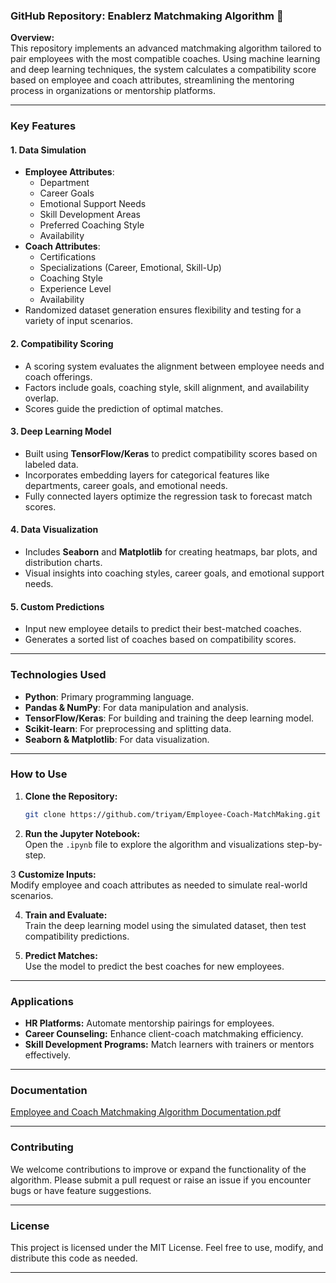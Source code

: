 ### GitHub Repository: **Enablerz Matchmaking Algorithm** 🌟

**Overview:**  
This repository implements an advanced matchmaking algorithm tailored to pair employees with the most compatible coaches. Using machine learning and deep learning techniques, the system calculates a compatibility score based on employee and coach attributes, streamlining the mentoring process in organizations or mentorship platforms.

---

### **Key Features**

#### 1. **Data Simulation**  
- **Employee Attributes**:
  - Department  
  - Career Goals  
  - Emotional Support Needs  
  - Skill Development Areas  
  - Preferred Coaching Style  
  - Availability  
- **Coach Attributes**:
  - Certifications  
  - Specializations (Career, Emotional, Skill-Up)  
  - Coaching Style  
  - Experience Level  
  - Availability  
- Randomized dataset generation ensures flexibility and testing for a variety of input scenarios.

#### 2. **Compatibility Scoring**  
- A scoring system evaluates the alignment between employee needs and coach offerings.  
- Factors include goals, coaching style, skill alignment, and availability overlap.  
- Scores guide the prediction of optimal matches.

#### 3. **Deep Learning Model**  
- Built using **TensorFlow/Keras** to predict compatibility scores based on labeled data.  
- Incorporates embedding layers for categorical features like departments, career goals, and emotional needs.  
- Fully connected layers optimize the regression task to forecast match scores.

#### 4. **Data Visualization**  
- Includes **Seaborn** and **Matplotlib** for creating heatmaps, bar plots, and distribution charts.  
- Visual insights into coaching styles, career goals, and emotional support needs.  

#### 5. **Custom Predictions**  
- Input new employee details to predict their best-matched coaches.  
- Generates a sorted list of coaches based on compatibility scores.

---

### **Technologies Used**
- **Python**: Primary programming language.  
- **Pandas & NumPy**: For data manipulation and analysis.  
- **TensorFlow/Keras**: For building and training the deep learning model.  
- **Scikit-learn**: For preprocessing and splitting data.  
- **Seaborn & Matplotlib**: For data visualization.  

---

### **How to Use**
1. **Clone the Repository:**  
   ```bash
   git clone https://github.com/triyam/Employee-Coach-MatchMaking.git
   ```

2. **Run the Jupyter Notebook:**  
   Open the `.ipynb` file to explore the algorithm and visualizations step-by-step.

3 **Customize Inputs:**  
   Modify employee and coach attributes as needed to simulate real-world scenarios.

4. **Train and Evaluate:**  
   Train the deep learning model using the simulated dataset, then test compatibility predictions.

5. **Predict Matches:**  
   Use the model to predict the best coaches for new employees.

---

### **Applications**
- **HR Platforms:** Automate mentorship pairings for employees.  
- **Career Counseling:** Enhance client-coach matchmaking efficiency.  
- **Skill Development Programs:** Match learners with trainers or mentors effectively.

---

### **Documentation** 

[Employee and Coach Matchmaking Algorithm Documentation.pdf](https://github.com/user-attachments/files/17939391/Employee.and.Coach.Matchmaking.Algorithm.Documentation.pdf)

---

### **Contributing**  
We welcome contributions to improve or expand the functionality of the algorithm. Please submit a pull request or raise an issue if you encounter bugs or have feature suggestions.  

---

### **License**  
This project is licensed under the MIT License. Feel free to use, modify, and distribute this code as needed.

---

